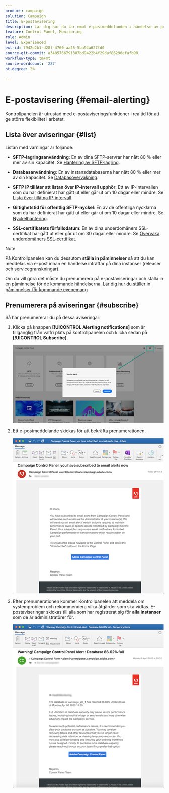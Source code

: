 ```yaml
---
product: campaign
solution: Campaign
title: E-postavisering
description: Lär dig hur du tar emot e-postmeddelanden i händelse av problem med dina Campaign-instanser
feature: Control Panel, Monitoring
role: Admin
level: Experienced
exl-id: 7942d2b1-d28f-4760-aa25-5ba94a627fd0
source-git-commit: a3485766791387bd9422b4f29daf86296efafb98
workflow-type: tm+mt
source-wordcount: '287'
ht-degree: 2%

---
```


# E-postavisering {#email-alerting}

Kontrollpanelen är utrustad med e-postaviseringsfunktioner i realtid för att ge större flexibilitet i arbetet.

## Lista över aviseringar {#list}

Listan med varningar är följande:

* **SFTP-lagringsanvändning**: En av dina SFTP-servrar har nått 80 % eller mer av sin kapacitet. Se [Hantering av SFTP-lagring](../../sftp/using/sftp-storage-management.md).

* **Databasanvändning**: En av instansdatabaserna har nått 80 % eller mer av sin kapacitet. Se [Databasövervakning](../../performance-monitoring/using/database-monitoring.md).

* **SFTP IP tillåter att listan över IP-intervall upphör**: Ett av IP-intervallen som du har definierat har gått ut eller går ut om 10 dagar eller mindre. Se [Lista över tillåtna IP-intervall](../../sftp/using/ip-range-allow-listing.md).

* **Giltighetstid för offentlig SFTP-nyckel**: En av de offentliga nycklarna som du har definierat har gått ut eller går ut om 10 dagar eller mindre. Se [Nyckelhantering](../../sftp/using/key-management.md).

* **SSL-certifikatets förfallodatum**: En av dina underdomäners SSL-certifikat har gått ut eller går ut om 30 dagar eller mindre. Se [Övervaka underdomäners SSL-certifikat](../../subdomains-certificates/using/monitoring-ssl-certificates.md).

<!--* **Long running Queries**: A query has been running for more than 24 hours on one of your instances. See [Monitoring active queries](database-active-queries.md).-->

>[!NOTE]
>
>På Kontrollpanelen kan du dessutom **ställa in påminnelser** så att du kan meddelas via e-post innan en händelse inträffar på dina instanser (releaser och servicegranskningar).
>
>Om du vill göra det måste du prenumerera på e-postaviseringar och ställa in en påminnelse för de kommande händelserna. [Lär dig hur du ställer in påminnelser för kommande evenemang](../../service-events/service-events.md#reminders)

## Prenumerera på aviseringar {#subscribe}

Så här prenumererar du på dessa aviseringar:

1. Klicka på knappen **[!UICONTROL Alerting notifications]** som är tillgänglig från valfri plats på kontrollpanelen och klicka sedan på **[!UICONTROL Subscribe]**.

   ![](assets/subscribing.png)

1. Ett e-postmeddelande skickas för att bekräfta prenumerationen.

   ![](assets/email_subscription.png)

1. Efter prenumerationen kommer Kontrollpanelen att meddela om systemproblem och rekommendera vilka åtgärder som ska vidtas. E-postaviseringar skickas till alla som har registrerat sig för **alla instanser** som de är administratörer för.

   ![](assets/alert_sample.png)
